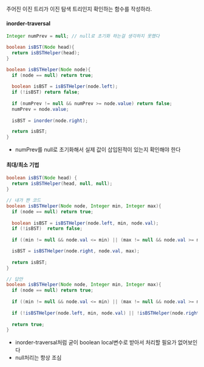 주어진 이진 트리가 이진 탐색 트리인지 확인하는 함수를 작성하라.

#### inorder-traversal 
``` java
Integer numPrev = null; // null로 초기화 하는걸 생각하지 못했다  

boolean isBST(Node head){
  return isBSTHelper(head);
}

boolean isBSTHelper(Node node){
  if (node == null) return true;
  
  boolean isBST = isBSTHelper(node.left);   
  if (!isBST) return false;
  
  if (numPrev != null && numPrev >= node.value) return false;
  numPrev = node.value;
  
  isBST = inorder(node.right);

  return isBST;
}
```
- numPrev를 null로 초기화해서 실제 값이 삽입된적이 있는지 확인해야 한다   

#### 최대/최소 기법
``` java
boolean isBST(Node head) {
  return isBSTHelper(head, null, null);
}

// 내가 짠 코드
boolean isBSTHelper(Node node, Integer min, Integer max){
  if (node == null) return true;
  
  boolean isBST = isBSTHelper(node.left, min, node.val);  
  if (!isBST)  return false;
  
  if ((min != null && node.val <= min) || (max != null && node.val >= max)) return false;  

  isBST = isBSTHelper(node.right, node.val, max);
  
  return isBST;
}

// 답안
boolean isBSTHelper(Node node, Integer min, Integer max){
  if (node == null) return true;
  
  if ((min != null && node.val <= min) || (max != null && node.val >= max)) return false;  
  
  if (!isBSTHelper(node.left, min, node.val) || !isBSTHelper(node.right, node.val, max)) return false;
  
  return true;
}
``` 

- inorder-traversal처럼 굳이 boolean local변수로 받아서 처리할 필요가 없어보인다  
- null처리는 항상 조심
